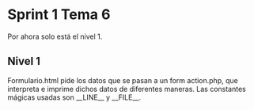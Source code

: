 <h1>Sprint 1 Tema 6</h1>

<p>Por ahora solo está el nivel 1.</p>

<h2> Nivel 1 </h2>
Formulario.html pide los datos que se pasan a un form action.php, que interpreta e imprime dichos datos de diferentes maneras.
Las constantes mágicas usadas son __LINE__ y __FILE__.

